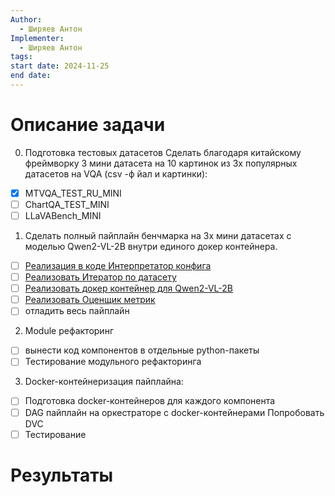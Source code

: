 ```yaml
---
Author:
  - Ширяев Антон
Implementer:
  - Ширяев Антон
tags: 
start date: 2024-11-25
end date:
---
```

# Описание задачи

0. Подготовка тестовых датасетов
Сделать благодаря китайскому фреймворку 3 мини датасета на 10 картинок из 3х популярных датасетов на VQA (csv -ф йал и картинки):
* [x] MTVQA_TEST_RU_MINI
* [ ] ChartQA_TEST_MINI
* [ ] LLaVABench_MINI

1. Сделать полный пайплайн бенчмарка на 3х мини датасетах с моделью Qwen2-VL-2B внутри единого докер контейнера.
* [ ] [Реализация в коде Интерпретатор конфига](Реализация%20в%20коде%20Интерпретатор%20конфига.md)
* [ ] [Реализовать Итератор по датасету](Реализовать%20Итератор%20по%20датасету.md)
* [ ] [Реализовать докер контейнер для Qwen2-VL-2B](Реализовать%20докер%20контейнер%20для%20Qwen2-VL-2B.md)
* [ ] [Реализовать Оценщик метрик](Реализовать%20Оценщик%20метрик.md)
* [ ] отладить весь пайплайн

2. Module рефакторинг
* [ ] вынести код компонентов в отдельные python-пакеты
* [ ] Тестирование модульного рефакторинга

3. Docker-контейнеризация пайплайна:
* [ ] Подготовка docker-контейнеров для каждого компонента
* [ ] DAG пайплайн на оркестраторе с docker-контейнерами
Попробовать DVC
* [ ] Тестирование
# Результаты
